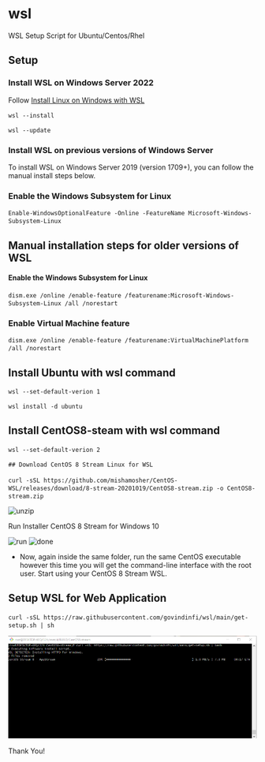 # wsl
WSL Setup Script for Ubuntu/Centos/Rhel

## Setup

### Install WSL on Windows Server 2022

Follow [Install Linux on Windows with WSL](https://docs.microsoft.com/en-us/windows/wsl/install)

```
wsl --install
```

```
wsl --update
```

### Install WSL on previous versions of Windows Server
To install WSL on Windows Server 2019 (version 1709+), you can follow the manual install steps below.

### Enable the Windows Subsystem for Linux

```
Enable-WindowsOptionalFeature -Online -FeatureName Microsoft-Windows-Subsystem-Linux
```

## Manual installation steps for older versions of WSL

#### Enable the Windows Subsystem for Linux

```
dism.exe /online /enable-feature /featurename:Microsoft-Windows-Subsystem-Linux /all /norestart
```

### Enable Virtual Machine feature

```
dism.exe /online /enable-feature /featurename:VirtualMachinePlatform /all /norestart
```

## Install Ubuntu with wsl command 

```
wsl --set-default-verion 1
```
```
wsl install -d ubuntu 
```


## Install CentOS8-steam with wsl command

```
wsl --set-default-verion 2
```
```
## Download CentOS 8 Stream Linux for WSL

curl -sSL https://github.com/mishamosher/CentOS-WSL/releases/download/8-stream-20201019/CentOS8-stream.zip -o CentOS8-stream.zip
```

![unzip](https://www.how2shout.com/linux/wp-content/uploads/2021/01/Extract-roofts-linux-files-windows-10.jpg)

Run Installer CentOS 8 Stream for Windows 10

![run](https://www.how2shout.com/linux/wp-content/uploads/2021/01/CentOS-8-Stream-Linux-executable-WSL-file.jpg)
![done](https://www.how2shout.com/linux/wp-content/uploads/2021/01/CentOS8-stream_installing-WSL.jpg)

- Now, again inside the same folder, run the same CentOS executable however this time you will get the command-line interface with the root user. Start using your CentOS 8 Stream WSL.



## Setup WSL for Web Application

```
curl -sSL https://raw.githubusercontent.com/govindinfi/wsl/main/get-setup.sh | sh
```

![install](https://raw.githubusercontent.com/govindinfi/wsl/main/Screenshot%202022-08-17%20193738.png)

Thank You!